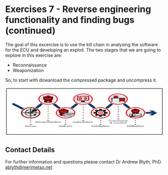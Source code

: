 # Exercises 7 - Reverse engineering functionality and finding bugs (continued)

The goal of this excercise is to use the kill chain in analysing the software for the ECU and developing an exploit. The two stages that we are going to explore in this exercise are:

* Reconnaissance 
* Weaponization

So, to start with dowanload the compressed package and uncompress it.

![Cyber Kill Cain](KillChain.png)

## Contact Details

For further information and questions please contact Dr Andrew Blyth, PhD. <ablyth@merimetso.net>
